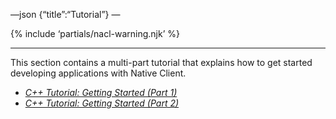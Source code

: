 —json {“title”:“Tutorial”} —

{% include ‘partials/nacl-warning.njk’ %}

------------------------------------------------------------------------

This section contains a multi-part tutorial that explains how to get started developing applications with Native Client.

-   <a href="/docs/native-client/devguide/tutorial/tutorial-part1" class="reference internal"><em>C++ Tutorial: Getting Started (Part 1)</em></a>
-   <a href="/docs/native-client/devguide/tutorial/tutorial-part2" class="reference internal"><em>C++ Tutorial: Getting Started (Part 2)</em></a>

